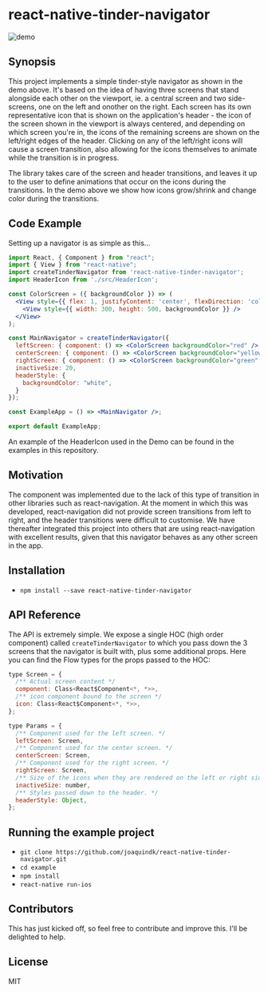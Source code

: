 # react-native-tinder-navigator
![demo](https://github.com/joaquindk/react-native-tinder-navigator/blob/master/navigatorDemo.gif)

## Synopsis

This project implements a simple tinder-style navigator as shown in the demo above. It's based on the idea of having three screens that stand alongside each other on the viewport, ie. a central screen and two side-screens, one on the left and onother on the right. Each screen has its own representative icon that is shown on the application's header - the icon of the screen shown in the viewport is always centered, and depending on which screen you're in, the icons of the remaining screens are shown on the left/right edges of the header. Clicking on any of the left/right icons will cause a screen transition, also allowing for the icons themselves to animate while the transition is in progress.

The library takes care of the screen and header transitions, and leaves it up to the user to define animations that occur on the icons during the transitions. In the demo above we show how icons grow/shrink and change color during the transitions.

## Code Example

Setting up a navigator is as simple as this...

```jsx
import React, { Component } from "react";
import { View } from "react-native";
import createTinderNavigator from 'react-native-tinder-navigator';
import HeaderIcon from './src/HeaderIcon';

const ColorScreen = ({ backgroundColor }) => (
  <View style={{ flex: 1, justifyContent: 'center', flexDirection: 'column', alignItems: 'center' }}>
    <View style={{ width: 300, height: 500, backgroundColor }} />
  </View>
);

const MainNavigator = createTinderNavigator({
  leftScreen: { component: () => <ColorScreen backgroundColor="red" />, icon: (props: any) => <HeaderIcon type="flag" {...props} /> },
  centerScreen: { component: () => <ColorScreen backgroundColor="yellow" />, icon: (props: any) => <HeaderIcon type="bed" {...props} /> },
  rightScreen: { component: () => <ColorScreen backgroundColor="green" />, icon: (props: any) => <HeaderIcon type="beer" {...props} /> },
  inactiveSize: 20,
  headerStyle: {
    backgroundColor: "white",
  }
});

const ExampleApp = () => <MainNavigator />;

export default ExampleApp;

```

An example of the HeaderIcon used in the Demo can be found in the examples in this repository.

## Motivation

The component was implemented due to the lack of this type of transition in other libraries such as react-navigation. At the moment in which this was developed, react-navigation did not provide screen transitions from left to right, and the header transitions were difficult to customise. We have thereafter integrated this project into others that are using react-navigation with excellent results, given that this navigator behaves as any other screen in the app.

## Installation

* `npm install --save react-native-tinder-navigator`

## API Reference

The API is extremely simple. We expose a single HOC (high order component) called `createTinderNavigator` to which you pass down the 3 screens that the navigator is built with, plus some additional props. Here you can find the Flow types for the props passed to the HOC:

```jsx
type Screen = {
  /** Actual screen content */
  component: Class<React$Component<*, *>>,
  /** icon component bound to the screen */
  icon: Class<React$Component<*, *>>,
};

type Params = {
  /** Component used for the left screen. */
  leftScreen: Screen,
  /** Component used for the center screen. */
  centerScreen: Screen,
  /** Component used for the right screen. */
  rightScreen: Screen,
  /** Size of the icons when they are rendered on the left or right side, as inactive components. */
  inactiveSize: number,
  /** Styles passed down to the header. */
  headerStyle: Object,
};
```
## Running the example project

* `git clone https://github.com/joaquindk/react-native-tinder-navigator.git`
* `cd example`
* `npm install`
* `react-native run-ios`

## Contributors

This has just kicked off, so feel free to contribute and improve this. I'll be delighted to help.

## License

MIT
